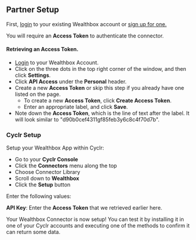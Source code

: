 
## Partner Setup

First, [login](https://app.crmworkspace.com/users/login) to your existing Wealthbox account or [sign up for one.](https://www.wealthbox.com/)

You will require an **Access Token** to authenticate the connector.

#### Retrieving an Access Token.

*   [Login](https://app.crmworkspace.com/users/login) to your Wealthbox Account.
*   Click on the three dots in the top right corner of the window, and then click **Settings**.
*   Click **API Access** under the **Personal** header.
*   Create a new **Access Token** or skip this step if you already have one listed on the page.
    *   To create a new **Access Token**, click **Create Access Token**.
    *   Enter an appropriate label, and click **Save**.
*   Note down the **Access Token**, which is the line of text after the label. It will look similar to "d90b0cef4311gf85feb3y6c8c4f70d7b".

### Cyclr Setup

Setup your Wealthbox App within Cyclr:

*   Go to your **Cyclr Console**
*   Click the **Connectors** menu along the top
*   Choose Connector Library
*   Scroll down to **Wealthbox**
*   Click the **Setup** button

Enter the following values:

**API Key**: Enter the **Access Token** that we retrieved earlier here.

Your Wealthbox Connector is now setup! You can test it by installing it in one of your Cyclr accounts and executing one of the methods to confirm it can return some data.
